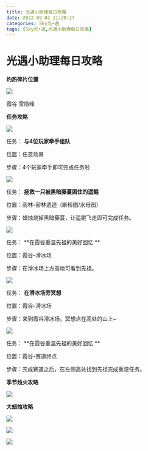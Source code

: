```yaml
---
title: 光遇小助理每日攻略
date: 2022-09-02 11:20:27
categories: Sky光•遇
tags: [Sky光•遇,光遇小助理每日攻略]
---
```

# 光遇小助理每日攻略
**灼热碎片位置**

![](https://img.166.net/reunionpub/ds/kol/20220902/005036-1twdbiq8pm.jpeg)

霞谷 雪隐峰

  

 **任务攻略**

![](https://img.166.net/reunionpub/ds/kol/20220816/000737-ar0sulpzvy.png)

任务： **与4位玩家牵手组队**

位置：任意场景

步骤：4个玩家牵手即可完成任务啦

![](https://img.166.net/reunionpub/ds/kol/20220822/000752-bsj6wgaz2m.png)

任务： **拯救一只被黑暗藤蔓困住的遥鲲**

位置：雨林-密林遗迹（断桥图/水母图）

步骤：蜡烛烧掉黑暗藤蔓，让遥鲲飞走即可完成任务。

![](https://img.166.net/reunionpub/ds/kol/20220902/004608-oebdpz51jc.png)

任务： **在霞谷重温先祖的美好回忆  **

位置：霞谷-滑冰场

步骤：在滑冰场上方高地可看到先祖。

![](https://img.166.net/reunionpub/ds/kol/20220823/000457-damszycr7s.png)

任务： **在滑冰场旁冥想**

位置：霞谷-滑冰场

步骤：来到霞谷滑冰场，冥想点在高处的山上~

  

![](https://img.166.net/reunionpub/ds/kol/20220823/001556-uco6lqrjpa.png)

任务： **在霞谷重温先祖的美好回忆  **

位置：霞谷-赛道终点

步骤：完成赛道之后，在左侧高处找到先祖完成重温任务。

 **季节烛火攻略**

![](https://img.166.net/reunionpub/ds/kol/20220902/004157-3aj5b1qrh7.png)

  

 **大蜡烛攻略**

![](https://img.166.net/reunionpub/ds/kol/20220902/004025-ynwm32dtss.png)

![](https://img.166.net/reunionpub/ds/kol/20220902/004113-0jsqa3vhp5.png)

![](https://img.166.net/reunionpub/ds/kol/20220902/004230-rnqtg2v807.png)

  

